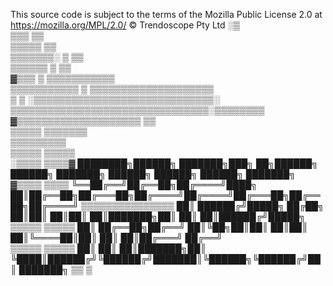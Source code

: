 This source code is subject to the terms of the Mozilla Public License 2.0 at https://mozilla.org/MPL/2.0/
© Trendoscope Pty Ltd
                                     ░▒             
                                ▒▒▒   ▒▒      
                            ▒▒▒▒▒     ▒▒      
                    ▒▒▒▒▒▒▒░     ▒     ▒▒          
                ▒▒▒▒▒▒           ▒     ▒▒          
           ▓▒▒▒       ▒        ▒▒▒▒▒▒▒▒▒▒▒  
 ▒▒▒▒▒▒▒▒▒▒▒ ▒        ▒▒▒▒▒▒▒▒▒▒▒▒▒▒▒▒▒▒▒▒         
 ▒  ▒       ░▒▒▒▒▒▒▒▒▒▒▒▒▒▒▒▒▒▒▒▒▒▒▒▒▒▒▒▒▒░        
 ▒▒▒▒▒▒▒▒▒▒▒▒▒▒▒▒▒▒▒▒▒▒▒▒▒▒▒▒▒▒▒▒░▒▒▒▒▒▒▒▒         
 ▓▒▒▒▒▒▒▒▒▒▒▒▒▒▒▒▒▒▒▒▒ ▒▒                       
  ▒▒▒▒▒         ▒▒▒▒▒▒▒                            
               ▒▒▒▒▒▒▒▒▒                           
              ▒▒▒▒▒ ▒▒▒▒▒                          
             ░▒▒▒▒   ▒▒▒▒▓      ████████╗██████╗ ███████╗███╗   ██╗██████╗  ██████╗ ███████╗ ██████╗ ██████╗ ██████╗ ███████╗
            ▓▒▒▒▒     ▒▒▒▒      ╚══██╔══╝██╔══██╗██╔════╝████╗  ██║██╔══██╗██╔═══██╗██╔════╝██╔════╝██╔═══██╗██╔══██╗██╔════╝
            ▒▒▒▒▒▒▒▒▒▒▒▒▒▒▒        ██║   ██████╔╝█████╗  ██╔██╗ ██║██║  ██║██║   ██║███████╗██║     ██║   ██║██████╔╝█████╗ 
           ▒▒▒▒▒       ▒▒▒▒▒       ██║   ██╔══██╗██╔══╝  ██║╚██╗██║██║  ██║██║   ██║╚════██║██║     ██║   ██║██╔═══╝ ██╔══╝  
          ▒▒▒▒▒         ▒▒▒▒▒      ██║   ██║  ██║███████╗██║ ╚████║██████╔╝╚██████╔╝███████║╚██████╗╚██████╔╝██║     ███████╗
           ▒▒             ▒   

